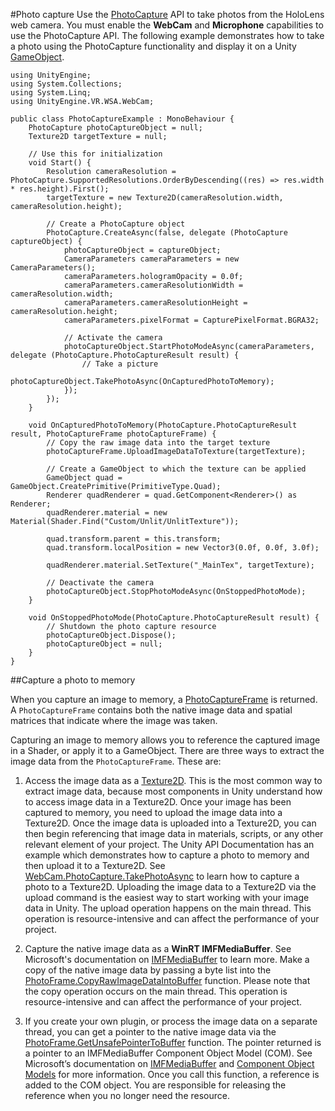 #Photo capture
Use the  [PhotoCapture](ScriptRef:VR.WSA.WebCam.PhotoCapture.html) API to take photos from the HoloLens web camera. You must enable the __WebCam__ and __Microphone__ capabilities to use the PhotoCapture API. The following example demonstrates how to take a photo using the PhotoCapture functionality and display it on a Unity [GameObject](ScriptRef:GameObject.html).

````
using UnityEngine;
using System.Collections;
using System.Linq;
using UnityEngine.VR.WSA.WebCam;

public class PhotoCaptureExample : MonoBehaviour {
    PhotoCapture photoCaptureObject = null;
    Texture2D targetTexture = null;

    // Use this for initialization
    void Start() {
        Resolution cameraResolution = PhotoCapture.SupportedResolutions.OrderByDescending((res) => res.width * res.height).First();
        targetTexture = new Texture2D(cameraResolution.width, cameraResolution.height);

        // Create a PhotoCapture object
        PhotoCapture.CreateAsync(false, delegate (PhotoCapture captureObject) {
            photoCaptureObject = captureObject;
            CameraParameters cameraParameters = new CameraParameters();
            cameraParameters.hologramOpacity = 0.0f;
            cameraParameters.cameraResolutionWidth = cameraResolution.width;
            cameraParameters.cameraResolutionHeight = cameraResolution.height;
            cameraParameters.pixelFormat = CapturePixelFormat.BGRA32;

            // Activate the camera
            photoCaptureObject.StartPhotoModeAsync(cameraParameters, delegate (PhotoCapture.PhotoCaptureResult result) {
                // Take a picture
                photoCaptureObject.TakePhotoAsync(OnCapturedPhotoToMemory);
            });
        });
    }

    void OnCapturedPhotoToMemory(PhotoCapture.PhotoCaptureResult result, PhotoCaptureFrame photoCaptureFrame) {
        // Copy the raw image data into the target texture
        photoCaptureFrame.UploadImageDataToTexture(targetTexture);

        // Create a GameObject to which the texture can be applied
        GameObject quad = GameObject.CreatePrimitive(PrimitiveType.Quad);
        Renderer quadRenderer = quad.GetComponent<Renderer>() as Renderer;
        quadRenderer.material = new Material(Shader.Find("Custom/Unlit/UnlitTexture"));

        quad.transform.parent = this.transform;
        quad.transform.localPosition = new Vector3(0.0f, 0.0f, 3.0f);

        quadRenderer.material.SetTexture("_MainTex", targetTexture);

        // Deactivate the camera
        photoCaptureObject.StopPhotoModeAsync(OnStoppedPhotoMode);
    }

    void OnStoppedPhotoMode(PhotoCapture.PhotoCaptureResult result) {
        // Shutdown the photo capture resource
        photoCaptureObject.Dispose();
        photoCaptureObject = null;
    }
}
````
##Capture a photo to memory

When you capture an image to memory, a [PhotoCaptureFrame](ScriptRef:VR.WSA.WebCam.PhotoCaptureFrame.html) is returned. A `PhotoCaptureFrame` contains both the native image data and spatial matrices that indicate where the image was taken.

Capturing an image to memory allows you to reference the captured image in a Shader, or apply it to a GameObject. There are three ways to extract the image data from the `PhotoCaptureFrame`. These are:

1. Access the image data as a [Texture2D](ScriptRef:Texture2d.html). This is the most common way to extract image data, because most components in Unity understand how to access image data in a Texture2D. Once your image has been captured to memory, you need to upload the image data into a Texture2D. Once the image data is uploaded into a Texture2D, you can then begin referencing that image data in materials, scripts, or any other relevant element of your project. The Unity API Documentation has an example which demonstrates how to capture a photo to memory and then upload it to a Texture2D. See
[WebCam.PhotoCapture.TakePhotoAsync](ScriptRef:VR.WSA.WebCam.PhotoCapture.TakePhotoAsync.html) to learn how to capture a photo to a Texture2D. Uploading the image data to a Texture2D via the upload command is the easiest way to start working with your image data in Unity. The upload operation happens on the main thread. This operation is resource-intensive and can affect the performance of your project.

2. Capture the native image data as a __WinRT IMFMediaBuffer__. See Microsoft's documentation on [IMFMediaBuffer](https://msdn.microsoft.com/en-us/library/windows/desktop/ms696261(v=vs.85).aspx) to learn more. Make a copy of the native image data by passing a byte list into the 
[PhotoFrame.CopyRawImageDataIntoBuffer](ScriptRef:VR.WSA.WebCam.PhotoCaptureFrame.CopyRawImageDataIntoBuffer.html) function. Please note that the copy operation occurs on the main thread. This operation is resource-intensive and can affect the performance of your project.

3. If you create your own plugin, or process the image data on a separate thread, you can get a pointer to the native image data via the [PhotoFrame.GetUnsafePointerToBuffer](ScriptRef:VR.WSA.WebCam.PhotoCaptureFrame.GetUnsafePointerToBuffer.html) function. The pointer returned is a pointer to an IMFMediaBuffer Component Object Model (COM). See Microsoft’s documentation on [IMFMediaBuffer](https://msdn.microsoft.com/en-us/library/windows/desktop/ms696261(v=vs.85).aspx) and [Component Object Models](https://msdn.microsoft.com/en-us/library/windows/desktop/ms694363(v=vs.85).aspx) for more information. Once you call this function, a reference is added to the COM object. You are responsible for releasing the reference when you no longer need the resource.

